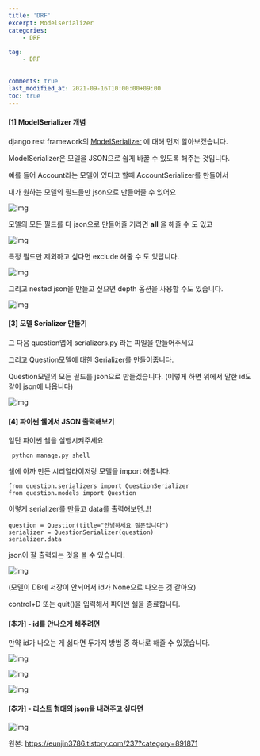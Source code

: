 ```yaml
---
title: 'DRF'
excerpt: Modelserializer
categories:
    - DRF

tag:
    - DRF
    

comments: true
last_modified_at: 2021-09-16T10:00:00+09:00
toc: true
---
```


#### [1] ModelSerializer 개념 

django rest framework의 [ModelSerializer](https://www.django-rest-framework.org/api-guide/serializers/#modelserializer) 에 대해 먼저 알아보겠습니다.

ModelSerializer은 모델을 JSON으로 쉽게 바꿀 수 있도록 해주는 것입니다. 

 

예를 들어 Account라는 모델이 있다고 할때 AccountSerializer를 만들어서 

내가 원하는 모델의 필드들만 json으로 만들어줄 수 있어요 

 



![img](https://blog.kakaocdn.net/dn/bEmPkW/btqIvDBhTX2/pztkFisPvi7SU031xkyva1/img.png)



 

모델의 모든 필드를 다 json으로 만들어줄 거라면  __all__ 을 해줄 수 도 있고 

 



![img](https://blog.kakaocdn.net/dn/bSL3aT/btqIqmf39hX/Kq3z6Tugo4Nc4goelm8smk/img.png)



 

특정 필드만 제외하고 싶다면 exclude 해줄 수 도 있답니다. 

 



![img](https://blog.kakaocdn.net/dn/cfaRrT/btqIkueSA4a/Oz2Vfl9vj9Bzg9TAycTJu0/img.png)



 

그리고 nested json을 만들고 싶으면 depth 옵션을 사용할 수도 있습니다. 

 



![img](https://blog.kakaocdn.net/dn/JFM2j/btqInsnKV9Z/xPYCT6lOX3ory6tQlKz3BK/img.png)

#### [3] 모델 Serializer 만들기 

 

그 다음 question앱에 serializers.py 라는 파일을 만들어주세요 

그리고 Question모델에 대한 Serializer를 만들어줍니다. 

 

Question모델의 모든 필드를 json으로 만들겠습니다. (이렇게 하면 위에서 말한 id도 같이 json에 나옵니다)

 



![img](https://blog.kakaocdn.net/dn/cCozhs/btqIl83H5CK/HUGKA9ctpUfF0PfSKeaZ50/img.png)



 

#### [4] 파이썬 쉘에서 JSON 출력해보기 

 

일단 파이썬 쉘을 실행시켜주세요

 

```
 python manage.py shell
```

 

쉘에 아까 만든 시리얼라이저랑 모델을 import 해줍니다. 

```
from question.serializers import QuestionSerializer
from question.models import Question
```

 

이렇게 serializer를 만들고 data를 출력해보면..!! 

```
question = Question(title="안녕하세요 질문입니다")
serializer = QuestionSerializer(question)
serializer.data
```

 

json이 잘 출력되는 것을 볼 수 있습니다. 

 



![img](https://blog.kakaocdn.net/dn/bF4v2S/btqIxXzf0m0/W1MtyZceyiGcBPGJrL6qH0/img.png)



 

(모델이 DB에 저장이 안되어서 id가 None으로 나오는 것 같아요)

 

control+D 또는 quit()을 입력해서 파이썬 쉘을 종료합니다. 

 

 

#### [추가] - id를 안나오게 해주려면

만약 id가 나오는 게 싫다면 두가지 방법 중 하나로 해줄 수 있겠습니다.

 



![img](https://blog.kakaocdn.net/dn/cx2qoO/btqIrIXEd8X/0kw654LV2vOb9kASwuMKNK/img.png)



 



![img](https://blog.kakaocdn.net/dn/bc8s0k/btqIrtTucEa/xPdDmKTbKg9sObLOfRjfn1/img.png)



 



![img](https://blog.kakaocdn.net/dn/bMRXOr/btqIvD2mLyx/97IANGAF0lGYgKQLRDTtqk/img.png)



 

 

#### [추가] - 리스트 형태의 json을 내려주고 싶다면

 



![img](https://blog.kakaocdn.net/dn/miOyY/btqJ4GRdlDK/7zl3wC5BcsWmzuTkC7Wx3k/img.png)



원본: https://eunjin3786.tistory.com/237?category=891871